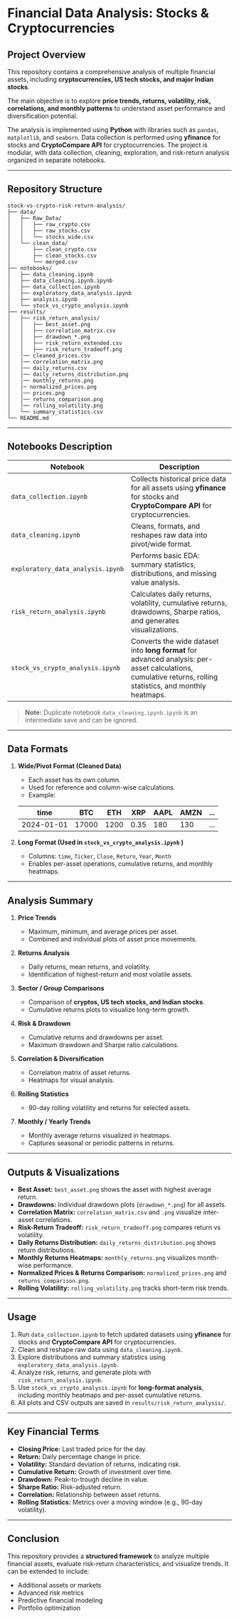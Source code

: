 # Financial Data Analysis: Stocks & Cryptocurrencies

## Project Overview

This repository contains a comprehensive analysis of multiple financial assets, including **cryptocurrencies, US tech stocks, and major Indian stocks**.

The main objective is to explore **price trends, returns, volatility, risk, correlations, and monthly patterns** to understand asset performance and diversification potential.

The analysis is implemented using **Python** with libraries such as `pandas`, `matplotlib`, and `seaborn`. Data collection is performed using **yfinance** for stocks and **CryptoCompare API** for cryptocurrencies. The project is modular, with data collection, cleaning, exploration, and risk-return analysis organized in separate notebooks.

---

## Repository Structure

```
stock-vs-crypto-risk-return-analysis/
├── data/
│   ├── Raw_Data/
│   │   ├── raw_crypto.csv
│   │   ├── raw_stocks.csv
│   │   └── stocks_wide.csv
│   └── clean_data/
│       ├── clean_crypto.csv
│       ├── clean_stocks.csv
│       └── merged.csv
├── notebooks/
│   ├── data_cleaning.ipynb
│   ├── data_cleaning.ipynb.ipynb
│   ├── data_collection.ipynb
│   ├── exploratory_data_analysis.ipynb
│   ├── analysis.ipynb
│   └── stock_vs_crypto_analysis.ipynb
├── results/
│   ├── risk_return_analysis/
│   │   ├── best_asset.png
│   │   ├── correlation_matrix.csv
│   │   ├── drawdown_*.png
│   │   ├── risk_return_extended.csv
│   │   ├── risk_return_tradeoff.png
│   │── cleaned_prices.csv
│   │── correlation_matrix.png
│   │── daily_returns.csv
│   │── daily_returns_distribution.png
│   │── monthly_returns.png
│   │─ normalized_prices.png
│   │── prices.png
│   │── returns_comparison.png
│   │── rolling_volatility.png
│   └── summary_statistics.csv
└── README.md
```

---

## Notebooks Description

| Notebook                          | Description                                                                                                                                                 |
| --------------------------------- | ----------------------------------------------------------------------------------------------------------------------------------------------------------- |
| `data_collection.ipynb`           | Collects historical price data for all assets using **yfinance** for stocks and **CryptoCompare API** for cryptocurrencies.                                 |
| `data_cleaning.ipynb`             | Cleans, formats, and reshapes raw data into pivot/wide format.                                                                                              |
| `exploratory_data_analysis.ipynb` | Performs basic EDA: summary statistics, distributions, and missing value analysis.                                                                          |
| `risk_return_analysis.ipynb`      | Calculates daily returns, volatility, cumulative returns, drawdowns, Sharpe ratios, and generates visualizations.                                           |
| `stock_vs_crypto_analysis.ipynb`  | Converts the wide dataset into **long format** for advanced analysis: per-asset calculations, cumulative returns, rolling statistics, and monthly heatmaps. |

> **Note:** Duplicate notebook `data_cleaning.ipynb.ipynb` is an intermediate save and can be ignored.

---

## Data Formats

1. **Wide/Pivot Format (Cleaned Data)**

   * Each asset has its own column.
   * Used for reference and column-wise calculations.
   * Example:

   | time       | BTC   | ETH  | XRP  | AAPL | AMZN | ... |
   | ---------- | ----- | ---- | ---- | ---- | ---- | --- |
   | 2024-01-01 | 17000 | 1200 | 0.35 | 180  | 130  | ... |

2. **Long Format (Used in `stock_vs_crypto_analysis.ipynb` )**

   * Columns: `time`, `Ticker`, `Close`, `Return`, `Year`, `Month`
   * Enables per-asset operations, cumulative returns, and monthly heatmaps.

---

## Analysis Summary

1. **Price Trends**

   * Maximum, minimum, and average prices per asset.
   * Combined and individual plots of asset price movements.

2. **Returns Analysis**

   * Daily returns, mean returns, and volatility.
   * Identification of highest-return and most volatile assets.

3. **Sector / Group Comparisons**

   * Comparison of **cryptos, US tech stocks, and Indian stocks**.
   * Cumulative returns plots to visualize long-term growth.

4. **Risk & Drawdown**

   * Cumulative returns and drawdowns per asset.
   * Maximum drawdown and Sharpe ratio calculations.

5. **Correlation & Diversification**

   * Correlation matrix of asset returns.
   * Heatmaps for visual analysis.

6. **Rolling Statistics**

   * 90-day rolling volatility and returns for selected assets.

7. **Monthly / Yearly Trends**

   * Monthly average returns visualized in heatmaps.
   * Captures seasonal or periodic patterns in returns.

---

## Outputs & Visualizations

* **Best Asset:** `best_asset.png` shows the asset with highest average return.
* **Drawdowns:** Individual drawdown plots (`drawdown_*.png`) for all assets.
* **Correlation Matrix:** `correlation_matrix.csv` and `.png` visualize inter-asset correlations.
* **Risk-Return Tradeoff:** `risk_return_tradeoff.png` compares return vs volatility.
* **Daily Returns Distribution:** `daily_returns_distribution.png` shows return distributions.
* **Monthly Returns Heatmaps:** `monthly_returns.png` visualizes month-wise performance.
* **Normalized Prices & Returns Comparison:** `normalized_prices.png` and `returns_comparison.png`.
* **Rolling Volatility:** `rolling_volatility.png` tracks short-term risk trends.

---

## Usage

1. Run `data_collection.ipynb` to fetch updated datasets using **yfinance** for stocks and **CryptoCompare API** for cryptocurrencies.
2. Clean and reshape raw data using `data_cleaning.ipynb`.
3. Explore distributions and summary statistics using `exploratory_data_analysis.ipynb`.
4. Analyze risk, returns, and generate plots with `risk_return_analysis.ipynb`.
5. Use `stock_vs_crypto_analysis.ipynb` for **long-format analysis**, including monthly heatmaps and per-asset cumulative returns.
6. All plots and CSV outputs are saved in `results/risk_return_analysis/`.

---

## Key Financial Terms

* **Closing Price:** Last traded price for the day.
* **Return:** Daily percentage change in price.
* **Volatility:** Standard deviation of returns, indicating risk.
* **Cumulative Return:** Growth of investment over time.
* **Drawdown:** Peak-to-trough decline in value.
* **Sharpe Ratio:** Risk-adjusted return.
* **Correlation:** Relationship between asset returns.
* **Rolling Statistics:** Metrics over a moving window (e.g., 90-day volatility).

---

## Conclusion

This repository provides a **structured framework** to analyze multiple financial assets, evaluate risk-return characteristics, and visualize trends. It can be extended to include:

* Additional assets or markets
* Advanced risk metrics
* Predictive financial modeling
* Portfolio optimization
